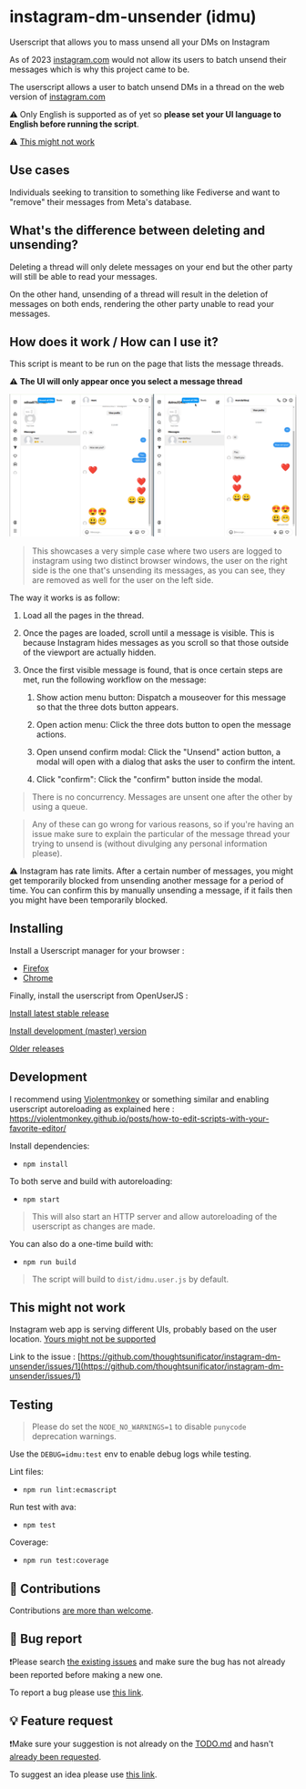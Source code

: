 # instagram-dm-unsender (idmu)

Userscript that allows you to mass unsend all your DMs on Instagram

As of 2023 [instagram.com](https://www.instagram.com) would not allow its users to batch unsend their messages which is why this project came to be.

The userscript allows a user to batch unsend DMs in a thread on the web version of [instagram.com](https://www.instagram.com) 

⚠️ Only English is supported as of yet so **please set your UI language to English before running the script**.

⚠️ [This might not work](#this-might-not-work)

## Use cases

Individuals seeking to transition to something like Fediverse and want to "remove" their messages from Meta's database.

## What's the difference between deleting and unsending?

Deleting a thread will only delete messages on your end but the other party will still be able to read your messages.

On the other hand, unsending of a thread will result in the deletion of messages on both ends, rendering the other party unable to read your messages.

## How does it work / How can I use it?

This script is meant to be run on the page that lists the message threads. 

⚠️ **The UI will only appear once you select a message thread**

![UI Preview](preview.gif)

> This showcases a very simple case where two users are logged to instagram using two distinct browser windows, the user on the right side is the one that's unsending its messages, as you can see, they are removed as well for the user on the left side.

The way it works is as follow:

1. Load all the pages in the thread.
2. Once the pages are loaded, scroll until a message is visible. This is because Instagram hides messages as you scroll so that those outside of the viewport are actually hidden.
3. Once the first visible message is found, that is once certain steps are met, run the following workflow on the message:

     1. Show action menu button:
        Dispatch a mouseover for this message so that the three dots button appears.

     2. Open action menu:
        Click the three dots button to open the message actions.

     3. Open unsend confirm modal:
        Click the "Unsend" action button, a modal will open with a dialog that asks the user to confirm the intent.

     4. Click "confirm":
        Click the "confirm" button inside the modal.
        
> There is no concurrency. Messages are unsent one after the other by using a queue.

>  Any of these can go wrong for various reasons, so if you're having an issue make sure to explain the particular of the message thread your trying to unsend is (without divulging any personal information please).


⚠️ Instagram has rate limits. After a certain number of messages, you might get temporarily blocked from unsending another message for a period of time. You can confirm this by manually unsending a message, if it fails then you might have been temporarily blocked.

## Installing

Install a Userscript manager for your browser :

- [Firefox](https://addons.mozilla.org/en-US/firefox/addon/violentmonkey/)
- [Chrome](https://chrome.google.com/webstore/detail/violentmonkey/jinjaccalgkegednnccohejagnlnfdag?hl=en)

Finally, install the userscript from OpenUserJS :

[Install latest stable release](https://github.com/thoughtsunificator/instagram-dm-unsender/releases/latest/download/idmu.user.js)

[Install development (master) version](https://github.com/thoughtsunificator/instagram-dm-unsender/raw/userscript/idmu.user.js)

[Older releases](https://github.com/thoughtsunificator/instagram-dm-unsender/releases)

## Development

I recommend using [Violentmonkey](https://violentmonkey.github.io/) or something similar and enabling userscript autoreloading as explained here : https://violentmonkey.github.io/posts/how-to-edit-scripts-with-your-favorite-editor/ 

Install dependencies:
- ``npm install``

To both serve and build with autoreloading:
- ``npm start``

> This will also start an HTTP server and allow autoreloading of the userscript as changes are made.

You can also do a one-time build with:
- ``npm run build``

> The script will build to ``dist/idmu.user.js`` by default.

## This might not work

Instagram web app is serving different UIs, probably based on the user location. [Yours might not be supported](https://github.com/thoughtsunificator/instagram-dm-unsender/issues/1)

Link to the issue : [https://github.com/thoughtsunificator/instagram-dm-unsender/issues/1](https://github.com/thoughtsunificator/instagram-dm-unsender/issues/1)

## Testing

> Please do set the  ``NODE_NO_WARNINGS=1`` to disable  ``punycode `` deprecation warnings.

Use the ``DEBUG=idmu:test`` env to enable debug logs while testing.

Lint files:
- ``npm run lint:ecmascript``

Run test with ava:
- ``npm test``

Coverage:
- ``npm run test:coverage``

## 🧒 Contributions

Contributions [are more than welcome](./.github/CONTRIBUTING.md).

## 👾 Bug report 

❗Please search [the existing issues](https://github.com/thoughtsunificator/instagram-dm-unsender/labels/bug) and make sure the bug has not already been reported before making a new one.

To report a bug please use [this link](https://github.com/thoughtsunificator/instagram-dm-unsender/issues/new?template=bug_report.md).

## 💡 Feature request 

❗Make sure your suggestion is not already on the [TODO.md](TODO.md) and hasn't [already been requested](https://github.com/thoughtsunificator/instagram-dm-unsender/labels/enhancement).

To suggest an idea please use [this link](https://github.com/thoughtsunificator/instagram-dm-unsender/issues/new?template=feature_request.md).
       


